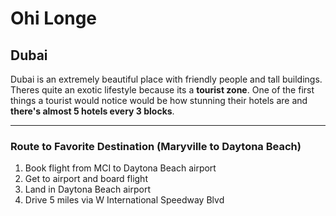 # Ohi Longe
## Dubai

Dubai is an extremely beautiful place with friendly people and tall buildings. Theres quite an exotic lifestyle because its a **tourist zone**. One of the first things a tourist would notice would be how stunning their hotels are and **there's almost 5 hotels every 3 blocks**. 

---

### Route to Favorite Destination (Maryville to Daytona Beach)

1. Book flight from MCI to Daytona Beach airport
2. Get to airport and board flight
3. Land in Daytona Beach airport
4. Drive 5 miles via W International Speedway Blvd

